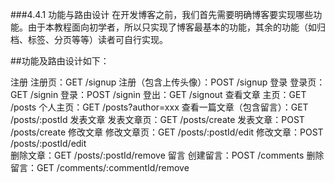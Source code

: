 ###4.4.1 功能与路由设计
在开发博客之前，我们首先需要明确博客要实现哪些功能。由于本教程面向初学者，所以只实现了博客最基本的功能，其余的功能（如归档、标签、分页等等）读者可自行实现。

##功能及路由设计如下：

注册
注册页：GET /signup
注册（包含上传头像）：POST /signup
登录
登录页：GET /signin
登录：POST /signin
登出：GET /signout
查看文章
主页：GET /posts
个人主页：GET /posts?author=xxx
查看一篇文章（包含留言）：GET /posts/:postId
发表文章
发表文章页：GET /posts/create
发表文章：POST /posts/create
修改文章
修改文章页：GET /posts/:postId/edit
修改文章：POST /posts/:postId/edit  
删除文章：GET /posts/:postId/remove
留言
创建留言：POST /comments
删除留言：GET /comments/:commentId/remove